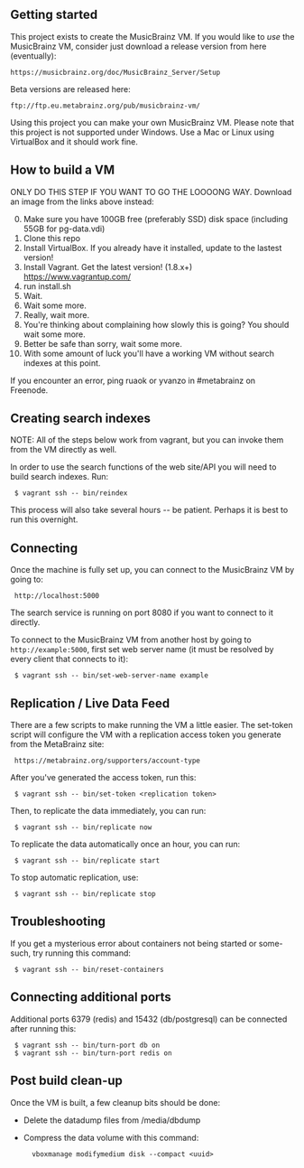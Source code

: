 ## Getting started

This project exists to create the MusicBrainz VM. If you would like to *use* the MusicBrainz VM,
consider just download a release version from here (eventually):

    https://musicbrainz.org/doc/MusicBrainz_Server/Setup

Beta versions are released here:

    ftp://ftp.eu.metabrainz.org/pub/musicbrainz-vm/

Using this project you can make your own MusicBrainz VM. Please note that this project is not supported
under Windows. Use a Mac or Linux using VirtualBox and it should work fine.


## How to build a VM

ONLY DO THIS STEP IF YOU WANT TO GO THE LOOOONG WAY. Download an image from the links above instead:

0. Make sure you have 100GB free (preferably SSD) disk space (including 55GB for pg-data.vdi)
1. Clone this repo
2. Install VirtualBox. If you already have it installed, update to the lastest version!
3. Install Vagrant. Get the latest version! (1.8.x+) https://www.vagrantup.com/
4. run install.sh
5. Wait.
6. Wait some more.
7. Really, wait more.
8. You're thinking about complaining how slowly this is going? You should wait some more.
9. Better be safe than sorry, wait some more.
10. With some amount of luck you'll have a working VM without search indexes at this point.

If you encounter an error, ping ruaok or yvanzo in #metabrainz on Freenode.

## Creating search indexes

NOTE: All of the steps below work from vagrant, but you can invoke them from the VM directly as well.

In order to use the search functions of the web site/API you will need to build search indexes. Run:

     $ vagrant ssh -- bin/reindex

This process will also take several hours -- be patient. Perhaps it is best to run this overnight.

## Connecting 

Once the machine is fully set up, you can connect to the MusicBrainz VM by going to:

     http://localhost:5000

The search service is running on port 8080 if you want to connect to it directly.

To connect to the MusicBrainz VM from another host by going to `http://example:5000`,
first set web server name (it must be resolved by every client that connects to it):

     $ vagrant ssh -- bin/set-web-server-name example

## Replication / Live Data Feed

There are a few scripts to make running the VM a little easier. The set-token script will
configure the VM with a replication access token you generate from the MetaBrainz site:

     https://metabrainz.org/supporters/account-type

After you've generated the access token, run this:

     $ vagrant ssh -- bin/set-token <replication token>

Then, to replicate the data immediately, you can run:

     $ vagrant ssh -- bin/replicate now

To replicate the data automatically once an hour, you can run:

     $ vagrant ssh -- bin/replicate start

To stop automatic replication, use:

     $ vagrant ssh -- bin/replicate stop

## Troubleshooting

If you get a mysterious error about containers not being started or some-such, try running this command:

     $ vagrant ssh -- bin/reset-containers

## Connecting additional ports

Additional ports 6379 (redis) and 15432 (db/postgresql) can be connected after running this:

     $ vagrant ssh -- bin/turn-port db on
     $ vagrant ssh -- bin/turn-port redis on

## Post build clean-up

Once the VM is built, a few cleanup bits should be done:

* Delete the datadump files from /media/dbdump
* Compress the data volume with this command:

        vboxmanage modifymedium disk --compact <uuid>

